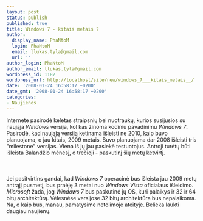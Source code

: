```yaml
---
layout: post
status: publish
published: true
title: Windows 7 - kitais metais ?
author:
  display_name: PhaNtoM
  login: PhaNtoM
  email: llukas.tyla@gmail.com
  url: ''
author_login: PhaNtoM
author_email: llukas.tyla@gmail.com
wordpress_id: 1182
wordpress_url: http://localhost/site/new/windows_7___kitais_metais__/
date: '2008-01-24 16:58:17 +0200'
date_gmt: '2008-01-24 16:58:17 +0200'
categories:
- Naujienos
---
```

<p>Internete pasirodė keletas straipsnių bei nuotraukų, kurios susijusios su naująja <i>Windows</i> versija, kol kas žinoma kodiniu pavadinimu <i>Windows 7</i>. Pasirodė, kad naująją versiją ketinama išleisti ne 2010, kaip buvo planuojama, o jau  kitais, 2009 metais. Buvo planuojama dar 2008 išleisti tris &quot;milestone&quot; versijas. Viena iš jų jau pasiekė testuotojus. Antroji turėtų būti išleista Balandžio mėnesį, o trečioji - paskutinį šių metų ketvirtį.<br />
<br><br />
<br>Jei pasitvirtins gandai, kad <i>Windows 7</i> operacinė bus išleista jau 2009 metų antrąjį pusmetį, bus praėję 3 metai nuo <i>Windows Vista</i> oficialaus išleidimo. <i>Microsoft</i> žada, jog <i>Windows 7</i> bus paskutinė jų OS, kuri palaikys ir 32 ir 64 bitų architektūrą. Vėlesnėse versijose 32 bitų architektūra bus nepalaikoma. Na, o kaip bus, manau, pamatysime netolimoje ateityje. Belieka laukti daugiau naujienų.<br />
<br></p>
